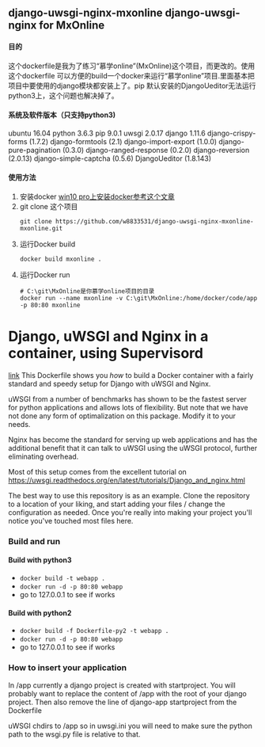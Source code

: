 ## django-uwsgi-nginx-mxonline django-uwsgi-nginx for MxOnline
#### 目的 
这个dockerfile是我为了练习“慕学online”(MxOnline)这个项目，而更改的。使用这个dockerfile 可以方便的build一个docker来运行“慕学online”项目.里面基本把项目中要使用的django模块都安装上了。pip 默认安装的DjangoUeditor无法运行python3上，这个问题也解决掉了。
#### 系统及软件版本（只支持python3)
ubuntu 16.04
python 3.6.3
pip 9.0.1
uwsgi 2.0.17
django 1.11.6
django-crispy-forms (1.7.2)
django-formtools (2.1)
django-import-export (1.0.0)
django-pure-pagination (0.3.0)
django-ranged-response (0.2.0)
django-reversion (2.0.13)
django-simple-captcha (0.5.6)
DjangoUeditor (1.8.143)

#### 使用方法
1. 安装docker
   [win10 pro上安装docker参考这个文章](https://m690.com/archives/1141/)
2. git clone 这个项目
    ```
   git clone https://github.com/w8833531/django-uwsgi-nginx-mxonline-mxonline.git
   ``` 
3. 运行Docker build 
    ```
    docker build mxonline .
    ```
4. 运行Docker run
    ```
    # C:\git\MxOnline是你慕学online项目的目录
   docker run --name mxonline -v C:\git\MxOnline:/home/docker/code/app -p 80:80 mxonline
   ```

# Django, uWSGI and Nginx in a container, using Supervisord
[link](https://github.com/dockerfiles/django-uwsgi-nginx)
This Dockerfile shows you *how* to build a Docker container with a fairly standard
and speedy setup for Django with uWSGI and Nginx.

uWSGI from a number of benchmarks has shown to be the fastest server 
for python applications and allows lots of flexibility. But note that we have
not done any form of optimalization on this package. Modify it to your needs.

Nginx has become the standard for serving up web applications and has the 
additional benefit that it can talk to uWSGI using the uWSGI protocol, further
eliminating overhead. 

Most of this setup comes from the excellent tutorial on 
https://uwsgi.readthedocs.org/en/latest/tutorials/Django_and_nginx.html

The best way to use this repository is as an example. Clone the repository to 
a location of your liking, and start adding your files / change the configuration 
as needed. Once you're really into making your project you'll notice you've 
touched most files here.

### Build and run
#### Build with python3
* `docker build -t webapp .`
* `docker run -d -p 80:80 webapp`
* go to 127.0.0.1 to see if works

#### Build with python2
* `docker build -f Dockerfile-py2 -t webapp .`
* `docker run -d -p 80:80 webapp`
* go to 127.0.0.1 to see if works

### How to insert your application

In /app currently a django project is created with startproject. You will
probably want to replace the content of /app with the root of your django
project. Then also remove the line of django-app startproject from the 
Dockerfile

uWSGI chdirs to /app so in uwsgi.ini you will need to make sure the python path
to the wsgi.py file is relative to that.
